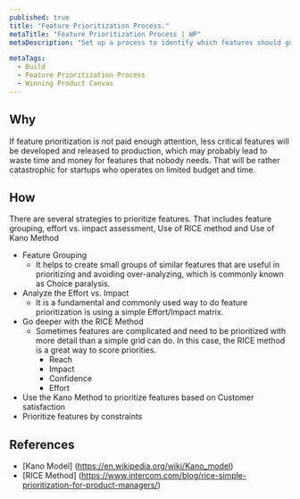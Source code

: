 ```yaml
---
published: true
title: "Feature Prioritization Process."
metaTitle: "Feature Prioritization Process | WP"
metaDescription: "Set up a process to identify which features should go first. Specify the process to revisit the product roadmap as new knowledge becomes available."

metaTags:
  - Build
  - Feature Prioritization Process
  - Winning Product Canvas
---
```



## Why
If feature prioritization is not paid enough attention, less critical features will be developed and released to production, which may probably lead to waste time and money for features that nobody needs. That will be rather catastrophic for startups who operates on limited budget and time.

## How
There are several strategies to prioritize features. That includes feature grouping, effort vs. impact assessment, Use of RICE method and Use of Kano Method 

- Feature Grouping
  - It helps to create small groups of similar features that are useful in prioritizing and avoiding over-analyzing, which is commonly known as Choice paralysis.
- Analyze the Effort vs. Impact
  - It is a fundamental and commonly used way to do feature prioritization is using a simple Effort/Impact matrix.
- Go deeper with the RICE Method
  - Sometimes features are complicated and need to be prioritized with more detail than a simple grid can do. In this case, the RICE method is a great way to score priorities.
    - Reach
    - Impact
    - Confidence
    - Effort
- Use the Kano Method to prioritize features based on Customer satisfaction
- Prioritize features by constraints

## References
- [Kano Model] (https://en.wikipedia.org/wiki/Kano_model)
- [RICE Method] (https://www.intercom.com/blog/rice-simple-prioritization-for-product-managers/)
